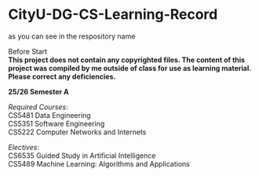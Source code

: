 # CityU-DG-CS-Learning-Record
as you can see in the respository name

Before Start  
**This project does not contain any copyrighted files. The content of this project was compiled by me outside of class for use as learning material. Please correct any deficiencies.**  

**25/26 Semester A**

_Required Courses_:  
                  CS5481 Data Engineering  
                  CS5351 Software Engineering  
                  CS5222 Computer Networks and Internets
                  
 _Electives_:  
             CS6535 Guided Study in Artificial Intelligence  
             CS5489 Machine Learning: Algorithms and Applications  
